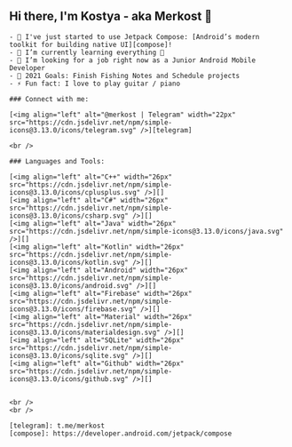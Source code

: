 ## Hi there, I'm Kostya - aka Merkost 👋

    - 🔭 I've just started to use Jetpack Compose: [Android’s modern toolkit for building native UI][compose]!
    - 🌱 I’m currently learning everything 🤣
    - 👯 I’m looking for a job right now as a Junior Android Mobile Developer
    - 🥅 2021 Goals: Finish Fishing Notes and Schedule projects
    - ⚡ Fun fact: I love to play guitar / piano

    ### Connect with me:

    [<img align="left" alt="@merkost | Telegram" width="22px" src="https://cdn.jsdelivr.net/npm/simple-icons@3.13.0/icons/telegram.svg" />][telegram]

    <br />

    ### Languages and Tools:

    [<img align="left" alt="C++" width="26px" src="https://cdn.jsdelivr.net/npm/simple-icons@3.13.0/icons/cplusplus.svg" />][]
    [<img align="left" alt="C#" width="26px" src="https://cdn.jsdelivr.net/npm/simple-icons@3.13.0/icons/csharp.svg" />][]
    [<img align="left" alt="Java" width="26px" src="https://cdn.jsdelivr.net/npm/simple-icons@3.13.0/icons/java.svg" />][]
    [<img align="left" alt="Kotlin" width="26px" src="https://cdn.jsdelivr.net/npm/simple-icons@3.13.0/icons/kotlin.svg" />][]
    [<img align="left" alt="Android" width="26px" src="https://cdn.jsdelivr.net/npm/simple-icons@3.13.0/icons/android.svg" />][]
    [<img align="left" alt="Firebase" width="26px" src="https://cdn.jsdelivr.net/npm/simple-icons@3.13.0/icons/firebase.svg" />][]
    [<img align="left" alt="Material" width="26px" src="https://cdn.jsdelivr.net/npm/simple-icons@3.13.0/icons/materialdesign.svg" />][]
    [<img align="left" alt="SQLite" width="26px" src="https://cdn.jsdelivr.net/npm/simple-icons@3.13.0/icons/sqlite.svg" />][]
    [<img align="left" alt="Github" width="26px" src="https://cdn.jsdelivr.net/npm/simple-icons@3.13.0/icons/github.svg" />][]


    <br />
    <br />

    [telegram]: t.me/merkost
    [compose]: https://developer.android.com/jetpack/compose